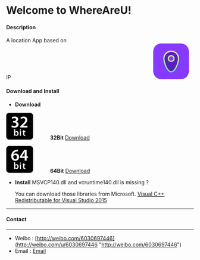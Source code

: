 Welcome to WhereAreU! 
===================

#### **Description**		
A location App based on IP&emsp;&emsp;&emsp;&emsp;&emsp;&emsp;&emsp;&emsp;&emsp;&emsp;&emsp;&emsp;&emsp;&emsp;&emsp;&emsp;&emsp;&emsp;&emsp;&emsp;&emsp;&emsp;&emsp;&emsp;&emsp;&emsp;&emsp;
![logo](https://raw.githubusercontent.com/ArminSuper/WhereAreU/master/images/location.png)
	
####  **Download and Install**

 - **Download**
 
 [![32bitDownload](https://raw.githubusercontent.com/ArminSuper/WhereAreU/master/images/32bit.png "32bitDownload")](https://raw.githubusercontent.com/ArminSuper/WhereAreU/master/Install_WhereAreU32.exe)  &emsp;&emsp;&emsp;**32Bit** [Download](https://raw.githubusercontent.com/ArminSuper/WhereAreU/master/Install_WhereAreU32.exe)
 
 [![64bitDownload](https://raw.githubusercontent.com/ArminSuper/WhereAreU/master/images/64bit.png "64bitDownload")](https://raw.githubusercontent.com/ArminSuper/WhereAreU/master/Install_WhereAreU64.exe) &emsp;&emsp;&emsp;**64Bit** [Download](https://raw.githubusercontent.com/ArminSuper/WhereAreU/master/Install_WhereAreU64.exe)
 
 - **Install**
	MSVCP140.dll and vcruntime140.dll  is missing ?
	
	You can download those libraries from Microsoft.
	[Visual C++ Redistributable for Visual Studio 2015](https://www.microsoft.com/en-US/download/details.aspx?id=48145)
	
------
#### **Contact** 

----------
 - Weibo  :  [http://weibo.com/6030697446](http://weibo.com/u/6030697446 "http://weibo.com/6030697446")
 -  Email  :  [Email](mailto:j7armin@gmail.com)

